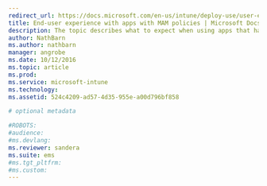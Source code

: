 ```yaml
---
redirect_url: https://docs.microsoft.com/en-us/intune/deploy-use/user-experience-for-mam-enabled-ios-apps-with-microsoft-intune
title: End-user experience with apps with MAM policies | Microsoft Docs
description: The topic describes what to expect when using apps that have MAM policies.
author: NathBarn
ms.author: nathbarn
manager: angrobe
ms.date: 10/12/2016
ms.topic: article
ms.prod:
ms.service: microsoft-intune
ms.technology:
ms.assetid: 524c4209-ad57-4d35-955e-a00d796bf858

# optional metadata

#ROBOTS:
#audience:
#ms.devlang:
ms.reviewer: sandera
ms.suite: ems
#ms.tgt_pltfrm:
#ms.custom:
---
```

